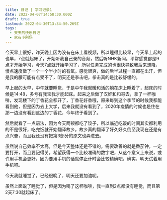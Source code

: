 ```yaml
---
title: 日记 | 学习记录1
date: 2022-04-07T14:58:30.000Z
draft: true
lastmod: 2022-04-30T13:34:50.269Z
tags:
  - 天天的快乐日记
  - 家有小剧场
---
```

今天早上很好，昨天晚上因为没有在床上看视频，所以睡得比较早，今天早上起的也早，7点就起床了，开始听我自己录的音频，然后听NHK新闻。平常感觉都是9点才开始学习，今天7点就开始学习了，所以任务完成的也很快导致我后来想降，慢点速度做了一个一个半小时的有氧。感觉很爽，做的后半过程一直都在出汗，但是我的腰可能有点受不了，明天还是拳击吧，拳击真的是比较舒缓的。

早上起的太早，中午就要睡觉，于是中午我就暖和活的躺在床上睡着了，起床的时候是14:48，多亏有我宝我才能起床。起来之后做了汉奸和和哥去，拿了一杯咖啡，发现楼下的丁香花全都开了，丁香花好香哦，原来每到这个季节的时候我都能看到他，但是因为去上大学，后来我就没有看到了，2020年疫情的时候也是住在那一边没有看到这边的丁香花，今年终于看到了。

然后就看了一点语法，因为今天两顿都吃了饺子，所以临近吃饭的时间其实都利用的不是很好，吃完饭就开始翻译故乡。故乡真的翻译了好久好久倒至我现在还是有点兴奋，而且我还没有把第3部分的原文也弄进去。

虽然说自己效率不太高，但是今天整体还是不错的，需要改善的就是番茄钟，一定要打开，而且要记得关。希望获得一个比较准确的数字吧，从这个意义上来说，或许用手机会更好，因为要用手机的话就停止计时会比较精确吧，确实，明天试着用手机吧。

今天我就睡觉了，已经很晚了，明天还要加油呢。

虽然上面说了睡觉了，但是因为喝了这杯咖啡，我一直到2点都没有睡觉，而且第2天7:30就起床了。